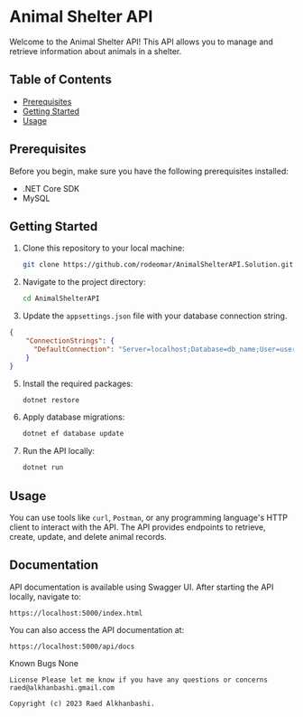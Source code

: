 # Animal Shelter API

Welcome to the Animal Shelter API! This API allows you to manage and retrieve information about animals in a shelter.

## Table of Contents

- [Prerequisites](#prerequisites)
- [Getting Started](#getting-started)
- [Usage](#usage)

## Prerequisites

Before you begin, make sure you have the following prerequisites installed:

- .NET Core SDK
- MySQL

## Getting Started

1. Clone this repository to your local machine:

   ```sh
   git clone https://github.com/rodeomar/AnimalShelterAPI.Solution.git
   ```

2. Navigate to the project directory:

   ```sh
   cd AnimalShelterAPI
   ```

3. Update the `appsettings.json` file with your database connection string.
  ```json
  {
      "ConnectionStrings": {
        "DefaultConnection": "Server=localhost;Database=db_name;User=username;Password=password;"
      }
  }
  ```
   
5. Install the required packages:

   ```sh
   dotnet restore
   ```

6. Apply database migrations:

   ```sh
   dotnet ef database update
   ```

7. Run the API locally:

   ```sh
   dotnet run
   ```

## Usage

You can use tools like `curl`, `Postman`, or any programming language's HTTP client to interact with the API. The API provides endpoints to retrieve, create, update, and delete animal records.

## Documentation

API documentation is available using Swagger UI. After starting the API locally, navigate to:

```
https://localhost:5000/index.html
```

You can also access the API documentation at:

```
https://localhost:5000/api/docs
```
Known Bugs
None
```
License Please let me know if you have any questions or concerns raed@alkhanbashi.gmail.com

Copyright (c) 2023 Raed Alkhanbashi.
